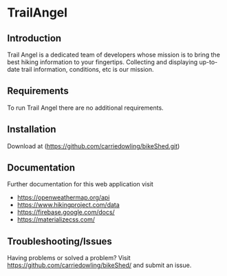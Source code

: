 # TrailAngel

## Introduction

Trail Angel is a dedicated team of developers whose mission is to bring the best hiking information to your fingertips. Collecting and displaying up-to-date trail information, conditions, etc is our mission.

## Requirements

To run Trail Angel there are no additional requirements.

## Installation

Download at (https://github.com/carriedowling/bikeShed.git)

## Documentation

Further documentation for this web application visit
- https://openweathermap.org/api
- https://www.hikingproject.com/data
- https://firebase.google.com/docs/
- https://materializecss.com/

## Troubleshooting/Issues

Having problems or solved a problem? Visit https://github.com/carriedowling/bikeShed/ and submit an issue. 

